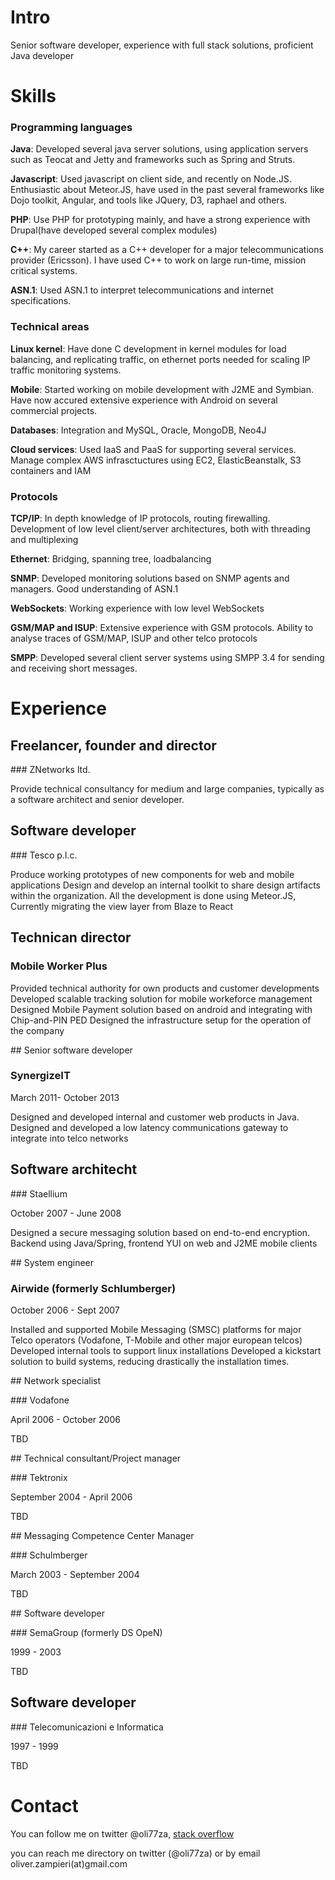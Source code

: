 # Intro

Senior software developer, experience with full stack solutions, proficient Java developer

# Skills

### Programming languages

**Java**: Developed several java server solutions, using application servers such as Teocat and Jetty and frameworks such as Spring and Struts.

**Javascript**: Used javascript on client side, and recently on Node.JS. Enthusiastic about Meteor.JS, have used in the past several frameworks like Dojo toolkit, Angular, and  tools like JQuery, D3, raphael and others.

**PHP**: Use PHP for prototyping mainly, and have a strong experience with Drupal(have developed several complex modules)

**C++**: My career started as a C++ developer for a major telecommunications provider (Ericsson). I have used C++ to work on large run-time, mission critical systems.

**ASN.1**: Used ASN.1 to interpret telecommunications and internet specifications.

### Technical areas

**Linux kernel**: Have done C development in kernel modules for load balancing, and replicating traffic, on ethernet ports needed for scaling IP traffic monitoring systems.


**Mobile**: Started working on mobile development with J2ME and Symbian. Have now accured extensive experience with Android on several commercial projects.

**Databases**: Integration and MySQL, Oracle, MongoDB, Neo4J

**Cloud services**: Used IaaS and PaaS for supporting several services. Manage complex AWS infrasctuctures using EC2, ElasticBeanstalk, S3 containers and IAM


### Protocols
**TCP/IP**: In depth knowledge of IP protocols, routing firewalling. Development of low level client/server architectures, both with threading and multiplexing

**Ethernet**: Bridging, spanning tree, loadbalancing

**SNMP**: Developed monitoring solutions based on SNMP agents and managers. Good understanding of ASN.1

**WebSockets**: Working experience with low level WebSockets

**GSM/MAP and ISUP**: Extensive experience with GSM protocols. Ability to analyse traces of GSM/MAP, ISUP and other telco protocols

**SMPP**: Developed several client server systems using SMPP 3.4 for sending and receiving short messages.

# Experience

## Freelancer, founder and director

### ZNetworks ltd.

Provide technical consultancy for medium and large companies, typically as a software architect and senior developer.

## Software developer

### Tesco p.l.c.

Produce working prototypes of new components for web and mobile applications
Design and develop an internal toolkit to share design artifacts within the organization.
All the development is done using Meteor.JS, Currently migrating the view layer from Blaze to React

## Technican director

### Mobile Worker Plus

Provided technical authority for own products and customer developments
Developed scalable tracking solution for mobile workeforce management
Designed Mobile Payment solution based on android and integrating with Chip-and-PIN PED
Designed the infrastructure setup for the operation of the company

## Senior software developer

### SynergizeIT

March 2011- October 2013

Designed and developed internal and customer web products in Java.
Designed and developed a low latency communications gateway to integrate into telco networks

## Software architecht

### Staellium  

October 2007 - June 2008

Designed a secure messaging solution based on end-to-end encryption. Backend using Java/Spring, frontend YUI on web and J2ME mobile clients


## System engineer

### Airwide (formerly Schlumberger)

October 2006 - Sept 2007

Installed and supported Mobile Messaging (SMSC) platforms for major Telco operators (Vodafone, T-Mobile and other major european telcos)
Developed internal tools to support linux installations
Developed a kickstart solution to build systems, reducing drastically the installation times.


## Network specialist

### Vodafone

April 2006 - October 2006

TBD


## Technical consultant/Project manager

### Tektronix

September 2004 - April 2006

TBD

## Messaging Competence Center Manager

### Schulmberger

March 2003 - September 2004

TBD

## Software developer

### SemaGroup (formerly DS OpeN)

1999 - 2003

TBD


## Software developer

### Telecomunicazioni e Informatica

1997 - 1999

TBD

# Contact

You can follow me on twitter @oli77za, [stack overflow](http://stackoverflow.com/users/1306079/oliver)


you can reach me directory on twitter (@oli77za) or by email oliver.zampieri(at)gmail.com



